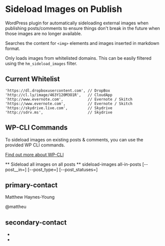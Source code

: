 Sideload Images on Publish
==========================

WordPress plugin for automatically sideloading external images when publishing posts/comments to ensure things don't break in the future when those images are no longer available.

Searches the content for `<img>` elements and images inserted in markdown format.

Only loads images from whitelisted domains. This can be easily filtered using the `hm_sideload_images` filter.

## Current Whitelist
    'https://dl.dropboxusercontent.com', // DropBox
    'http://cl.ly/image/463Y120M3O1R',   // CloudApp
    'http://www.evernote.com',           // Evernote / Skitch
    'https://www.evernote.com',          // Evernote / Skitch
    'https://skydrive.live.com',         // Skydrive
    'http://sdrv.ms',                    // Skydrive

## WP-CLI Commands

To sideload images on existing posts & comments, you can use the provided WP CLI commands.

[Find out more about WP-CLI](http://wp-cli.org/)

** Sideload all images on all posts **
sideload-images all-in-posts [--post__in=<comma separated post IDs>] [--post_type=<comma separated post types>] [--post_statuses=<comma separated post status>]


## primary-contact 

Matthew Haynes-Young

@mattheu

## secondary-contact 

-

-

